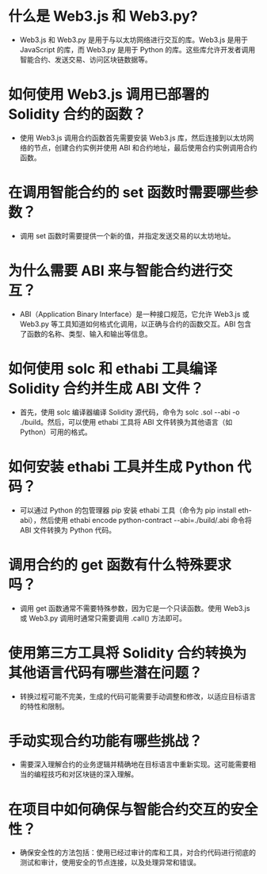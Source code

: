 # 什么是 Web3.js 和 Web3.py?
* Web3.js 和 Web3.py 是用于与以太坊网络进行交互的库。Web3.js 是用于 JavaScript 的库，而 Web3.py 是用于 Python 的库。这些库允许开发者调用智能合约、发送交易、访问区块链数据等。
# 如何使用 Web3.js 调用已部署的 Solidity 合约的函数？
* 使用 Web3.js 调用合约函数首先需要安装 Web3.js 库，然后连接到以太坊网络的节点，创建合约实例并使用 ABI 和合约地址，最后使用合约实例调用合约函数。
# 在调用智能合约的 set 函数时需要哪些参数？
* 调用 set 函数时需要提供一个新的值，并指定发送交易的以太坊地址。
# 为什么需要 ABI 来与智能合约进行交互？
* ABI（Application Binary Interface）是一种接口规范，它允许 Web3.js 或 Web3.py 等工具知道如何格式化调用，以正确与合约的函数交互。ABI 包含了函数的名称、类型、输入和输出等信息。
# 如何使用 solc 和 ethabi 工具编译 Solidity 合约并生成 ABI 文件？
* 首先，使用 solc 编译器编译 Solidity 源代码，命令为 solc <filename>.sol --abi -o ./build。然后，可以使用 ethabi 工具将 ABI 文件转换为其他语言（如 Python）可用的格式。
# 如何安装 ethabi 工具并生成 Python 代码？
* 可以通过 Python 的包管理器 pip 安装 ethabi 工具（命令为 pip install eth-abi），然后使用 ethabi encode python-contract --abi=./build/<contract-name>.abi 命令将 ABI 文件转换为 Python 代码。
# 调用合约的 get 函数有什么特殊要求吗？
* 调用 get 函数通常不需要特殊参数，因为它是一个只读函数。使用 Web3.js 或 Web3.py 调用时通常只需要调用 .call() 方法即可。
# 使用第三方工具将 Solidity 合约转换为其他语言代码有哪些潜在问题？
* 转换过程可能不完美，生成的代码可能需要手动调整和修改，以适应目标语言的特性和限制。
# 手动实现合约功能有哪些挑战？
* 需要深入理解合约的业务逻辑并精确地在目标语言中重新实现。这可能需要相当的编程技巧和对区块链的深入理解。
# 在项目中如何确保与智能合约交互的安全性？
* 确保安全性的方法包括：使用已经过审计的库和工具，对合约代码进行彻底的测试和审计，使用安全的节点连接，以及处理异常和错误。
